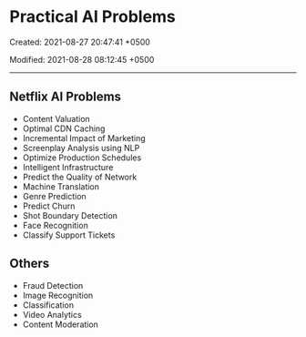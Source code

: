 # Practical AI Problems

Created: 2021-08-27 20:47:41 +0500

Modified: 2021-08-28 08:12:45 +0500

---

## Netflix AI Problems
-   Content Valuation
-   Optimal CDN Caching
-   Incremental Impact of Marketing
-   Screenplay Analysis using NLP
-   Optimize Production Schedules
-   Intelligent Infrastructure
-   Predict the Quality of Network
-   Machine Translation
-   Genre Prediction
-   Predict Churn
-   Shot Boundary Detection
-   Face Recognition
-   Classify Support Tickets

## Others
-   Fraud Detection
-   Image Recognition
-   Classification
-   Video Analytics
-   Content Moderation
